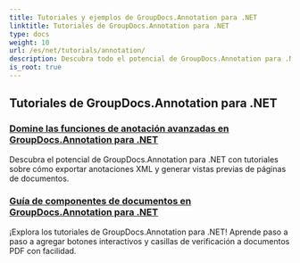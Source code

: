 ```yaml
---
title: Tutoriales y ejemplos de GroupDocs.Annotation para .NET
linktitle: Tutoriales de GroupDocs.Annotation para .NET
type: docs
weight: 10
url: /es/net/tutorials/annotation/
description: Descubra todo el potencial de GroupDocs.Annotation para .NET con nuestros tutoriales. Integre sin problemas, mejore la colaboración y optimice los flujos de trabajo.
is_root: true
---
```


## Tutoriales de GroupDocs.Annotation para .NET
### [Domine las funciones de anotación avanzadas en GroupDocs.Annotation para .NET](./master-advanced-annotation-features/)
Descubra el potencial de GroupDocs.Annotation para .NET con tutoriales sobre cómo exportar anotaciones XML y generar vistas previas de páginas de documentos.
### [Guía de componentes de documentos en GroupDocs.Annotation para .NET](./guide-to-document-components/)
¡Explora los tutoriales de GroupDocs.Annotation para .NET! Aprende paso a paso a agregar botones interactivos y casillas de verificación a documentos PDF con facilidad.
